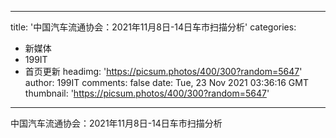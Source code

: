 
---
title: '中国汽车流通协会：2021年11月8日-14日车市扫描分析'
categories: 
 - 新媒体
 - 199IT
 - 首页更新
headimg: 'https://picsum.photos/400/300?random=5647'
author: 199IT
comments: false
date: Tue, 23 Nov 2021 03:36:16 GMT
thumbnail: 'https://picsum.photos/400/300?random=5647'
---

<div>   
中国汽车流通协会：2021年11月8日-14日车市扫描分析  
</div>
            